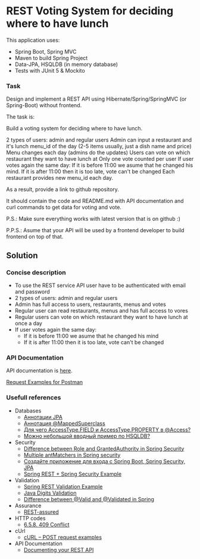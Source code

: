 # REST Voting System for deciding where to have lunch

This application uses:
* Spring Boot, Spring MVC
* Maven to build Spring Project
* Data-JPA, HSQLDB (in memory database)
* Tests with JUnit 5 & Mockito

### Task
Design and implement a REST API using Hibernate/Spring/SpringMVC (or Spring-Boot) without frontend.

The task is:

Build a voting system for deciding where to have lunch.

2 types of users: admin and regular users
Admin can input a restaurant and it's lunch menu_id of the day (2-5 items usually, just a dish name and price)
Menu changes each day (admins do the updates)
Users can vote on which restaurant they want to have lunch at
Only one vote counted per user
If user votes again the same day:
If it is before 11:00 we asume that he changed his mind.
If it is after 11:00 then it is too late, vote can't be changed
Each restaurant provides new menu_id each day.

As a result, provide a link to github repository.

It should contain the code and README.md with API documentation and curl commands to get data for voting and vote.

P.S.: Make sure everything works with latest version that is on github :)

P.P.S.: Asume that your API will be used by a frontend developer to build frontend on top of that.

## Solution

### Concise description
* To use the REST service API user have to be authenticated with email and password
* 2 types of users: admin and regular users
* Admin has full access to users, restaurants, menus and votes
* Regular user can read restaurants, menus and has full access to vores
* Regular users can vote on which restaurant they want to have lunch at once a day
* If user votes again the same day: 
  * If it is before 11:00 we asume that he changed his mind
  * If it is after 11:00 then it is too late, vote can't be changed
  
### API Documentation

API documentation is [here](Doc/api.md).
  
[Request Examples for Postman](Doc/rest-voting-app.postman_collection.json)


### Usefull references
* Databases
  * <a href="http://deskbook.info/hibernate/annotations/2-annotation-jpa.html">Аннотации JPA</a>
  * <a href="http://deskbook.info/hibernate/inheritance/11-jpa-mappedsuperclass.html">Аннотация @MappedSuperclass</a>
  * <a href="https://ru.stackoverflow.com/questions/874276/%D0%94%D0%BB%D1%8F-%D1%87%D0%B5%D0%B3%D0%BE-accesstype-field-%D0%B8-accesstype-property-%D0%B2-access">Для чего AccessType.FIELD и AccessType.PROPERTY в @Access?</a>
  * <a href="https://javatalks.ru/topics/14436">Можно небольшой вводный пример по HSQLDB?</a>  
* Security
  * <a href="https://stackoverflow.com/questions/19525380/difference-between-role-and-grantedauthority-in-spring-security">Difference between Role and GrantedAuthority in Spring Security</a>
  * <a href="https://stackoverflow.com/questions/30819337/multiple-antmatchers-in-spring-security">Multiple antMatchers in Spring security</a>
  * <a href="https://o7planning.org/ru/11705/create-a-login-application-with-spring-boot-spring-security-jpa">Создайте приложение для входа с Spring Boot, Spring Security, JPA</a>
  * <a href="https://www.mkyong.com/spring-boot/spring-rest-spring-security-example/">Spring REST + Spring Security Example</a>
* Validation
  * <a href="https://www.mkyong.com/spring-boot/spring-rest-validation-example/">Spring REST Validation Example</a>
  * <a href="https://stackoverflow.com/questions/15646453/java-digits-validation">Java Digits Validation</a>
  * <a href="https://stackoverflow.com/questions/36173332/difference-between-valid-and-validated-in-spring">Difference between @Valid and @Validated in Spring</a>
* Assurance
  * <a href="http://appsdeveloperblog.com/tag/rest-assured/">REST-assured</a>
* HTTP codes
  * <a href="https://tools.ietf.org/html/rfc7231#section-6.5.8">6.5.8.  409 Conflict</a>
* cUrl
  * <a href="https://www.mkyong.com/spring/curl-post-request-examples/">cURL – POST request examples</a>
* API Documentation
  * <a href="https://gist.github.com/iros/3426278">Documenting your REST API</a>
